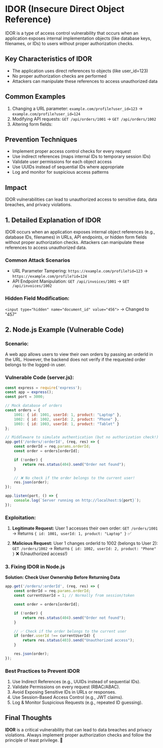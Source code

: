 # IDOR (Insecure Direct Object Reference)
IDOR is a type of access control vulnerability that occurs when an application exposes internal implementation objects (like database keys, filenames, or IDs) to users without proper authorization checks.

## Key Characteristics of IDOR
- The application uses direct references to objects (like user_id=123)
- No proper authorization checks are performed
- Attackers can manipulate these references to access unauthorized data

## Common Examples
1. Changing a URL parameter: `example.com/profile?user_id=123` → `example.com/profile?user_id=124`
2. Modifying API requests: `GET /api/orders/1001` → `GET /api/orders/1002`
3. Altering form fields: <input type="hidden" name="document_id" value="456">

## Prevention Techniques
- Implement proper access control checks for every request
- Use indirect references (maps internal IDs to temporary session IDs)
- Validate user permissions for each object access
- Use UUIDs instead of sequential IDs where appropriate
- Log and monitor for suspicious access patterns

## Impact
IDOR vulnerabilities can lead to unauthorized access to sensitive data, data breaches, and privacy violations.

## 1. Detailed Explanation of IDOR
IDOR occurs when an application exposes internal object references (e.g., database IDs, filenames) in URLs, API endpoints, or hidden form fields without proper authorization checks. Attackers can manipulate these references to access unauthorized data.

### Common Attack Scenarios
- URL Parameter Tampering:
`https://example.com/profile?id=123` → `https://example.com/profile?id=124`
- API Endpoint Manipulation:
`GET /api/invoices/1001` → `GET /api/invoices/1002`

### Hidden Field Modification:
`<input type="hidden" name="document_id" value="456">` → Changed to "457"

## 2. Node.js Example (Vulnerable Code)

### Scenario:
A web app allows users to view their own orders by passing an orderId in the URL. However, the backend does not verify if the requested order belongs to the logged-in user.

### Vulnerable Code (server.js):

```javascript
const express = require('express');
const app = express();
const port = 3000;

// Mock database of orders
const orders = {
    1001: { id: 1001, userId: 1, product: "Laptop" },
    1002: { id: 1002, userId: 2, product: "Phone" },
    1003: { id: 1003, userId: 1, product: "Tablet" }
};

// Middleware to simulate authentication (but no authorization check!)
app.get('/orders/:orderId', (req, res) => {
    const orderId = req.params.orderId;
    const order = orders[orderId];

    if (!order) {
        return res.status(404).send("Order not found");
    }

    // ❌ No check if the order belongs to the current user!
    res.json(order);
});

app.listen(port, () => {
    console.log(`Server running on http://localhost:${port}`);
});
```

### Exploitation:

1. **Legitimate Request:**
User 1 accesses their own order:
`GET /orders/1001` → Returns `{ id: 1001, userId: 1, product: "Laptop" }` ✅

2. **Malicious Request:**
User 1 changes orderId to 1002 (belongs to User 2):
`GET /orders/1002` → Returns `{ id: 1002, userId: 2, product: "Phone" }` ❌ (Unauthorized access!)

### 3. Fixing IDOR in Node.js

**Solution: Check User Ownership Before Returning Data**

```javascript
app.get('/orders/:orderId', (req, res) => {
    const orderId = req.params.orderId;
    const currentUserId = 1; // Normally from session/token

    const order = orders[orderId];

    if (!order) {
        return res.status(404).send("Order not found");
    }

    // ✅ Check if the order belongs to the current user
    if (order.userId !== currentUserId) {
        return res.status(403).send("Unauthorized access");
    }

    res.json(order);
});
```
### Best Practices to Prevent IDOR

1. Use Indirect References (e.g., UUIDs instead of sequential IDs).
2. Validate Permissions on every request (RBAC/ABAC).
3. Avoid Exposing Sensitive IDs in URLs or responses.
4. Use Session-Based Access Control (e.g., JWT claims).
5. Log & Monitor Suspicious Requests (e.g., repeated ID guessing).

## Final Thoughts
**IDOR** is a critical vulnerability that can lead to data breaches and privacy violations. Always implement proper authorization checks and follow the principle of least privilege. 🚀